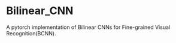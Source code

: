 # Bilinear_CNN
A pytorch implementation of Bilinear CNNs for Fine-grained Visual Recognition(BCNN).
